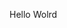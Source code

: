 Hello Wolrd























































































































































































































































































































































































































































































































































































































































































































































































































































































































































































































































































































































































































































































































































































































































































































































































































































































































































































































































































































































































































































































































































































































































































































































































































































































































































































































































































































































































































































































































































































































































































































































































































































































































































































































































































































































































